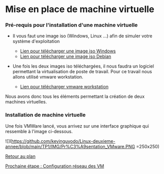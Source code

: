 # Mise en place de machine virtuelle

### Pré-requis pour l'installation d'une machine virtuelle

* Il vous faut une image iso (Windows, Linux ...) afin de simuler votre système d'exploitation
  * [Lien pour télécharger une image iso Windows](https://www.microsoft.com/fr-fr/software-download/windows10)  
  * [Lien pour télécharger une image iso Debian](https://lecrabeinfo.net/telecharger-les-iso-de-debian-11-bullseye.html)

* Une fois les deux images iso téléchargées, il nous faudra un logiciel permettant la virtualisation de poste de travail. Pour ce travail nous allons utilisé vmware workstation.
  * [Lien pour télécharger vmware workstation](https://www.vmware.com/fr/products/workstation-pro/workstation-pro-evaluation.html)

Nous avons donc tous les éléments permettant la création de deux machines virtuelles. 

### Installation de machine virtuelle

Une fois VMWare lancé, vous arrivez sur une interface graphique qui ressemble à l'image ci-dessous.

![](https://github.com/kevinguyodo/Linux-deuxieme-annee/blob/main/TP1/IMG/Pr%C3%A9sentation_VMware.PNG =250x250)


[Retour au plan](https://github.com/kevinguyodo/Linux-deuxieme-annee/blob/main/TP1/Plan.md)

[Prochaine étape : Configuration réseau des VM](https://github.com/kevinguyodo/Linux-deuxieme-annee/blob/main/TP1/R%C3%A9glages%20r%C3%A9seaux.md)
